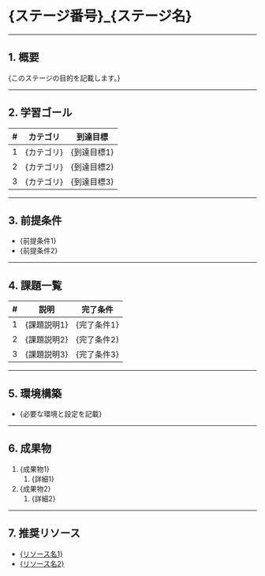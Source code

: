 # {ステージ番号}_{ステージ名}

---

## 1. 概要

{このステージの目的を記載します。}

---

## 2. 学習ゴール

| #   | カテゴリ   | 到達目標    |
| --- | ---------- | ----------- |
| 1   | {カテゴリ} | {到達目標1} |
| 2   | {カテゴリ} | {到達目標2} |
| 3   | {カテゴリ} | {到達目標3} |

---

## 3. 前提条件

- {前提条件1}
- {前提条件2}

---

## 4. 課題一覧

| #   | 説明        | 完了条件    |
| --- | ----------- | ----------- |
| 1   | {課題説明1} | {完了条件1} |
| 2   | {課題説明2} | {完了条件2} |
| 3   | {課題説明3} | {完了条件3} |

---

## 5. 環境構築

- {必要な環境と設定を記載}

---

## 6. 成果物

1. {成果物1}
   1. {詳細1}
2. {成果物2}
   1. {詳細2}

---

## 7. 推奨リソース

- [{リソース名1}]({URL1})
- [{リソース名2}]({URL2})
